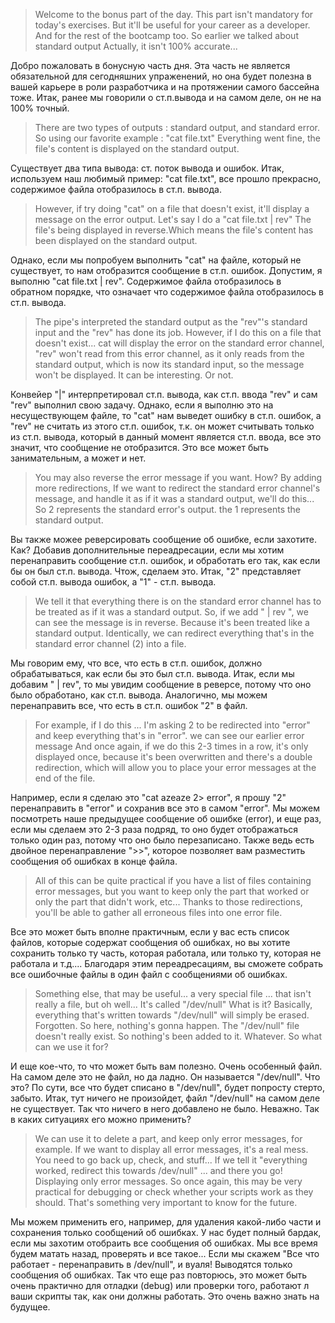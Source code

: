 > Welcome to the bonus part of the day. This part isn't mandatory for today's exercises. But it'll be useful for your career as a developer. And for the rest of the bootcamp too. So earlier we talked about standard output Actually, it isn't 100% accurate...

Добро пожаловать в бонусную часть дня. Эта часть не является обязательной для сегодняшних упраженений, но она будет полезна в вашей карьере в роли разработчика и на протяжении самого бассейна тоже. Итак, ранее мы говорили о ст.п.вывода и на самом деле, он не на 100% точный.

> There are two types of outputs : standard output, and standard error. So using our favorite example : "cat file.txt" Everything went fine, the file's content is displayed on the standard output.

Существует два типа вывода: ст. поток вывода и ошибок. Итак, используем наш любимый пример: "cat file.txt", все прошло прекрасно, содержимое файла отобразилось в ст.п. вывода.

> However, if try doing "cat" on a file that doesn't exist, it'll display a message on the error output. Let's say I do a "cat file.txt | rev" The file's being displayed in reverse.Which means the file's content has been displayed on the standard output.

Однако, если мы попробуем выполнить "cat" на файле, который не существует, то нам отобразится сообщение в ст.п. ошибок. Допустим, я выполню "cat file.txt | rev". Содержимое файла отобразилось в обратном порядке, что означает что содержимое файла отобразилось в ст.п. вывода.

> The pipe's interpreted the standard output as the "rev"'s standard input and the "rev" has done its job. However, if I do this on a file that doesn't exist... cat will display the error on the standard error channel, "rev" won't read from this error channel, as it only reads from the standard output, which is now its standard input, so the message won't be displayed. It can be interesting. Or not.

Конвейер "|" интерпретировал ст.п. вывода, как ст.п. ввода "rev" и сам "rev" выполнил свою задачу. Однако, если я выполню это на несуществующем файле, то "cat" нам выведет ошибку в ст.п. ошибок, а "rev" не считать из этого ст.п. ошибок, т.к. он может считывать только из ст.п. вывода, который в данный момент является ст.п. ввода, все это значит, что сообщение не отобразится. Это все может быть занимательным, а может и нет.

> You may also reverse the error message if you want. How? By adding more redirections, If we want to redirect the standard error channel's message, and handle it as if it was a standard output, we'll do this... So 2 represents the standard error's output. the 1 represents the standard output.

Вы также можее реверсировать сообщение об ошибке, если захотите. Как? Добавив дополнительные переадресации, если мы хотим перенаправить сообщение ст.п. ошибок, и обработать его так, как если бы он был ст.п. вывода. Чтож, сделаем это. Итак, "2" представляет собой ст.п. вывода ошибок, а "1" - ст.п. вывода.

> We tell it that everything there is on the standard error channel has to be treated as if it was a standard output. So, if we add " | rev ", we can see the message is in reverse. Because it's been treated like a standard output. Identically, we can redirect everything that's in the standard error channel (2) into a file.

Мы говорим ему, что все, что есть в ст.п. ошибок, должно обрабатываться, как если бы это был ст.п. вывода. Итак, если мы добавим " | rev", то мы увидим сообщение в реверсе, потому что оно было обработано, как ст.п. вывода. Аналогично, мы можем перенаправить все, что есть в ст.п. ошибок "2" в файл.

> For example, if I do this ... I'm asking 2 to be redirected into "error" and keep everything that's in "error". we can see our earlier error message And once again, if we do this 2-3 times in a row, it's only displayed once, because it's been overwritten and there's a double redirection, which will allow you to place your error messages at the end of the file.

Например, если я сделаю это "cat azeaze 2> error", я прошу "2" перенаправить в "error" и сохранив все это в самом "error". Мы можем посмотреть наше предыдущее сообщение об ошибке (error), и еще раз, если мы сделаем это 2-3 раза подряд, то оно будет отображаться только один раз, потому что оно было перезаписано. Также ведь есть двойное перенаправление ">>", которое позволяет вам разместить сообщения об ошибках в конце файла.

> All of this can be quite practical if you have a list of files containing error messages, but you want to keep only the part that worked or only the part that didn't work, etc... Thanks to those redirections, you'll be able to gather all erroneous files into one error file.

Все это может быть вполне практичным, если у вас есть список файлов, которые содержат сообщения об ошибках, но вы хотите сохранить только ту часть, которая работала, или только ту, которая не работала и т.д.... Благодаря этим переадресациям, вы сможете собрать все ошибочные файлы в один файл с сообщениями об ошибках.

> Something else, that may be useful... a very special file ... that isn't really a file, but oh well... It's called "/dev/null" What is it? Basically, everything that's written towards "/dev/null" will simply be erased. Forgotten. So here, nothing's gonna happen. The "/dev/null" file doesn't really exist. So nothing's been added to it. Whatever. So what can we use it for?

И еще кое-что, то что может быть вам полезно. Очень особенный файл. На самом деле это не файл, но да ладно. Он называется "/dev/null". Что это? По сути, все что будет списано в "/dev/null", будет попросту стерто, забыто. Итак, тут ничего не произойдет, файл "/dev/null" на самом деле не существует. Так что ничего в него добавлено не было. Неважно. Так в каких ситуациях его можно применить?

> We can use it to delete a part, and keep only error messages, for example. If we want to display all error messages, it's a real mess. You need to go back up, check, and stuff... If we tell it "everything worked, redirect this towards /dev/null" ... and there you go! Displaying only error messages. So once again, this may be very practical for debugging or check whether your scripts work as they should. That's something very important to know for the future.

Мы можем применить его, например, для удаления какой-либо части и сохранения только сообщений об ошибках. У нас будет полный бардак, если мы захотим отобраить все сообщения об ошибках. Мы все время будем матать назад, проверять и все такое... Если мы скажем "Все что работает - перенаправить в /dev/null", и вуаля! Выводятся только сообщения об ошибках. Так что еще раз повторюсь, это может быть очень практично для отладки (debug) или проверки того, работают л ваши скрипты так, как они должны работать. Это очень важно знать на будущее.